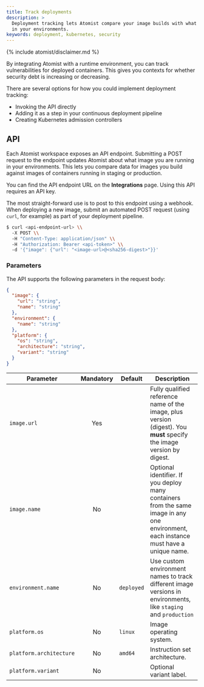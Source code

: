 ```yaml
---
title: Track deployments
description: >
  Deployment tracking lets Atomist compare your image builds with what's running
  in your environments.
keywords: deployment, kubernetes, security
---
```


{% include atomist/disclaimer.md %}

By integrating Atomist with a runtime environment, you can track vulnerabilities
for deployed containers. This gives you contexts for whether security debt is
increasing or decreasing.

There are several options for how you could implement deployment tracking:

- Invoking the API directly
- Adding it as a step in your continuous deployment pipeline
- Creating Kubernetes admission controllers

## API

Each Atomist workspace exposes an API endpoint. Submitting a POST request to the
endpoint updates Atomist about what image you are running in your environments.
This lets you compare data for images you build against images of containers
running in staging or production.

You can find the API endpoint URL on the **Integrations** page. Using this API
requires an API key.

The most straight-forward use is to post to this endpoint using a webhook. When
deploying a new image, submit an automated POST request (using `curl`, for
example) as part of your deployment pipeline.

```bash
$ curl <api-endpoint-url> \\
  -X POST \\
  -H "Content-Type: application/json" \\
  -H "Authorization: Bearer <api-token>" \\
  -d '{"image": {"url": "<image-url>@<sha256-digest>"}}'
```

### Parameters

The API supports the following parameters in the request body:

```json
{
  "image": {
    "url": "string",
    "name": "string"
  },
  "environment": {
    "name": "string"
  },
  "platform": {
    "os": "string",
    "architecture": "string",
    "variant": "string"
  }
}
```

| Parameter               | Mandatory | Default    | Description                                                                                                                           |
| ----------------------- | :-------: | ---------- | ------------------------------------------------------------------------------------------------------------------------------------- |
| `image.url`             |    Yes    |            | Fully qualified reference name of the image, plus version (digest). You **must** specify the image version by digest.                 |
| `image.name`            |    No     |            | Optional identifier. If you deploy many containers from the same image in any one environment, each instance must have a unique name. |
| `environment.name`      |    No     | `deployed` | Use custom environment names to track different image versions in environments, like `staging` and `production`                       |
| `platform.os`           |    No     | `linux`    | Image operating system.                                                                                                               |
| `platform.architecture` |    No     | `amd64`    | Instruction set architecture.                                                                                                         |
| `platform.variant`      |    No     |            | Optional variant label.                                                                                                               |
